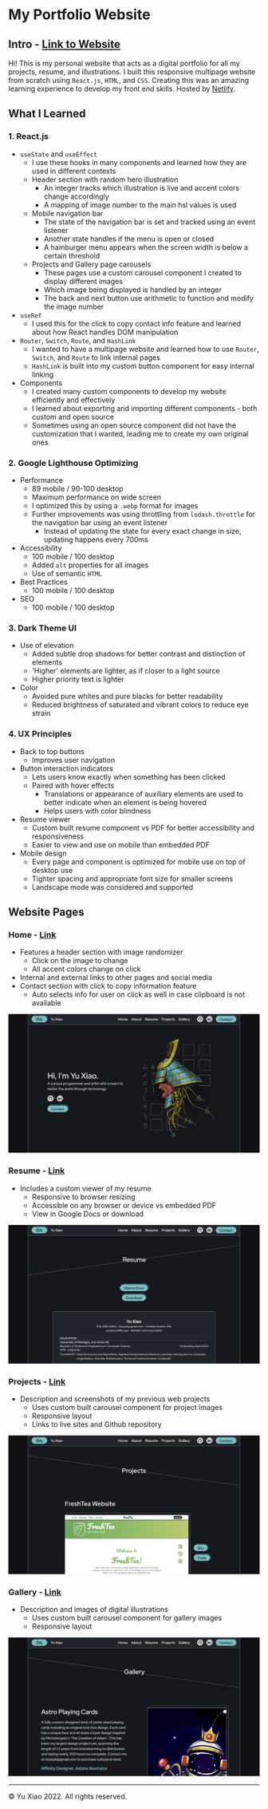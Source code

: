 # My Portfolio Website

## Intro - [Link to Website](https://yuxiao.netlify.app/)
Hi! This is my personal website that acts as a digital portfolio for all my projects, resume, and illustrations. I built this responsive multipage website from scratch using `React.js`, `HTML`, and `CSS`. Creating this was an amazing learning experience to develop my front end skills. Hosted by [Netlify](https://www.netlify.com/).


## What I Learned

### 1. React.js
* `useState` and `useEffect`
  * I use these hooks in many components and learned how they are used in different contexts
  * Header section with random hero illustration
    * An integer tracks which illustration is live and accent colors change accordingly
    * A mapping of image number to the main hsl values is used
  * Mobile navigation bar
    * The state of the navigation bar is set and tracked using an event listener
    * Another state handles if the menu is open or closed
    * A hamburger menu appears when the screen width is below a certain threshold
  * Projects and Gallery page carousels
    * These pages use a custom carousel component I created to display different images
    * Which image being displayed is handled by an integer
    * The back and next button use arithmetic to function and modify the image number
* `useRef`
  * I used this for the click to copy contact info feature and learned about how React handles DOM manipulation
* `Router`, `Switch`, `Route`, and `HashLink`
  * I wanted to have a multipage website and learned how to use `Router`, `Switch`, and `Route` to link internal pages
  * `HashLink` is built into my custom button component for easy internal linking
* Components
  * I created many custom components to develop my website efficiently and effectively
  * I learned about exporting and importing different components - both custom and open source
  * Sometimes using an open source component did not have the customization that I wanted, leading me to create my own original ones

### 2. Google Lighthouse Optimizing
* Performance
  * 89 mobile / 90-100 desktop
  * Maximum performance on wide screen
  * I optimized this by using a `.webp` format for images
  * Further improvements was using throttling from `lodash.throttle` for the navigation bar using an event listener
    * Instead of updating the state for every exact change in size, updating happens every 700ms
* Accessibility
  * 100 mobile / 100 desktop
  * Added `alt` properties for all images
  * Use of semantic `HTML`
* Best Practices
  * 100 mobile / 100 desktop
* SEO
  * 100 mobile / 100 desktop

### 3. Dark Theme UI
* Use of elevation
  * Added subtle drop shadows for better contrast and distinction of elements
  * 'Higher' elements are lighter, as if closer to a light source
  * Higher priority text is lighter
* Color
  * Avoided pure whites and pure blacks for better readability
  * Reduced brightness of saturated and vibrant colors to reduce eye strain

### 4. UX Principles
* Back to top buttons
  * Improves user navigation
* Button interaction indicators
  * Lets users know exactly when something has been clicked
  * Paired with hover effects
    * Translations or appearance of auxiliary elements are used to better indicate when an element is being hovered
    * Helps users with color blindness
* Resume viewer
  * Custom built resume component vs PDF for better accessibility and responsiveness
  * Easier to view and use on mobile than embedded PDF
* Mobile design
  * Every page and component is optimized for mobile use on top of desktop use
  * Tighter spacing and appropriate font size for smaller screens
  * Landscape mode was considered and supported


## Website Pages

### Home - [Link](https://yuxiao.netlify.app/)
* Features a header section with image randomizer
  * Click on the image to change
  * All accent colors change on click
* Internal and external links to other pages and social media
* Contact section with click to copy information feature
  * Auto selects info for user on click as well in case clipboard is not available

![Screenshot of home page](./screenshots/home.png)

### Resume - [Link](https://yuxiao.netlify.app/resume)
* Includes a custom viewer of my resume
  * Responsive to browser resizing
  * Accessible on any browser or device vs embedded PDF
  * View in Google Docs or download

![Screenshot of resume page](./screenshots/resume.png)

### Projects - [Link](https://yuxiao.netlify.app/projects)
* Description and screenshots of my previous web projects
  * Uses custom built carousel component for project images
  * Responsive layout
  * Links to live sites and Github repository

![Screenshot of projects page](./screenshots/projects.png)

### Gallery - [Link](https://yuxiao.netlify.app/gallery)
* Description and images of digital illustrations
  * Uses custom built carousel component for gallery images
  * Responsive layout

![Screenshot of gallery page](./screenshots/gallery.png)

---
© Yu Xiao 2022. All rights reserved.